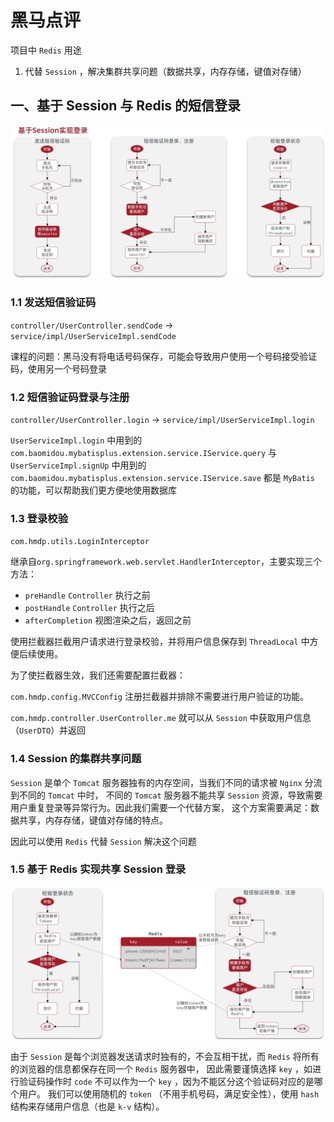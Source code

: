 # 黑马点评

项目中 `Redis` 用途

1. 代替 `Session` ，解决集群共享问题（数据共享，内存存储，键值对存储）

## 一、基于 Session 与 Redis 的短信登录

![](img/login_1.png)

### 1.1 发送短信验证码

`controller/UserController.sendCode` -> `service/impl/UserServiceImpl.sendCode`

课程的问题：黑马没有将电话号码保存，可能会导致用户使用一个号码接受验证码，使用另一个号码登录

### 1.2 短信验证码登录与注册

`controller/UserController.login` -> `service/impl/UserServiceImpl.login`

`UserServiceImpl.login` 中用到的 `com.baomidou.mybatisplus.extension.service.IService.query`
与 `UserServiceImpl.signUp` 中用到的 `com.baomidou.mybatisplus.extension.service.IService.save`
都是 `MyBatis` 的功能，可以帮助我们更方便地使用数据库

### 1.3 登录校验

`com.hmdp.utils.LoginInterceptor`

继承自`org.springframework.web.servlet.HandlerInterceptor`，主要实现三个方法：

 - `preHandle` `Controller` 执行之前
 - `postHandle` `Controller` 执行之后
 - `afterCompletion` 视图渲染之后，返回之前

使用拦截器拦截用户请求进行登录校验，并将用户信息保存到 `ThreadLocal` 中方便后续使用。

为了使拦截器生效，我们还需要配置拦截器：

`com.hmdp.config.MVCConfig` 注册拦截器并排除不需要进行用户验证的功能。

`com.hmdp.controller.UserController.me` 就可以从 `Session` 中获取用户信息（`UserDTO`）并返回

### 1.4 Session 的集群共享问题

`Session` 是单个 `Tomcat` 服务器独有的内存空间，当我们不同的请求被 `Nginx` 分流到不同的 `Tomcat` 中时，
不同的 `Tomcat` 服务器不能共享 `Session` 资源，导致需要用户重复登录等异常行为。因此我们需要一个代替方案，
这个方案需要满足：数据共享，内存存储，键值对存储的特点。

因此可以使用 `Redis` 代替 `Session` 解决这个问题

### 1.5 基于 Redis 实现共享 Session 登录

![](img/login_2.png)

由于 `Session` 是每个浏览器发送请求时独有的，不会互相干扰，而 `Redis` 将所有的浏览器的信息都保存在同一个 `Redis` 服务器中，
因此需要谨慎选择 `key` ，如进行验证码操作时 `code` 不可以作为一个 `key` ，因为不能区分这个验证码对应的是哪个用户。
我们可以使用随机的 `token` （不用手机号码，满足安全性），使用 `hash` 结构来存储用户信息（也是 `k-v` 结构）。
